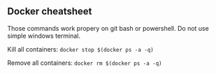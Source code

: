 ## Docker cheatsheet
Those commands work propery on git bash or powershell. Do not use simple windows terminal.


Kill all containers: `docker stop $(docker ps -a -q)`
 
Remove all containers: `docker rm $(docker ps -a -q)`